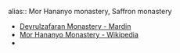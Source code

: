 alias:: Mor Hananyo monastery, Saffron monastery
- [Deyrulzafaran Monastery - Mardin](http://www.deyrulzafaran.org/turkce/)
- [Mor Hananyo Monastery - Wikipedia](https://en.wikipedia.org/wiki/Mor_Hananyo_Monastery)
-